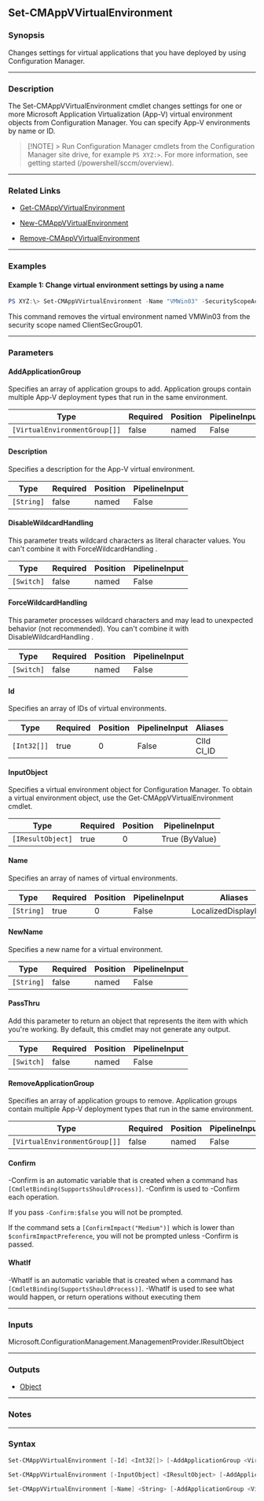 Set-CMAppVVirtualEnvironment
----------------------------




### Synopsis
Changes settings for virtual applications that you have deployed by using Configuration Manager.



---


### Description

The Set-CMAppVVirtualEnvironment cmdlet changes settings for one or more Microsoft Application Virtualization (App-V) virtual environment objects from Configuration Manager. You can specify App-V environments by name or ID.



> [!NOTE] > Run Configuration Manager cmdlets from the Configuration Manager site drive, for example `PS XYZ:>`. For more information, see getting started (/powershell/sccm/overview).



---


### Related Links
* [Get-CMAppVVirtualEnvironment](Get-CMAppVVirtualEnvironment)



* [New-CMAppVVirtualEnvironment](New-CMAppVVirtualEnvironment)



* [Remove-CMAppVVirtualEnvironment](Remove-CMAppVVirtualEnvironment)





---


### Examples
#### Example 1: Change virtual environment settings by using a name
```PowerShell
PS XYZ:\> Set-CMAppVVirtualEnvironment -Name "VMWin03" -SecurityScopeAction RemoveMembership -SecurityScopeName "ClientSecGroup01"
```
This command removes the virtual environment named VMWin03 from the security scope named ClientSecGroup01.


---


### Parameters
#### **AddApplicationGroup**

Specifies an array of application groups to add. Application groups contain multiple App-V deployment types that run in the same environment.






|Type                         |Required|Position|PipelineInput|
|-----------------------------|--------|--------|-------------|
|`[VirtualEnvironmentGroup[]]`|false   |named   |False        |



#### **Description**

Specifies a description for the App-V virtual environment.






|Type      |Required|Position|PipelineInput|
|----------|--------|--------|-------------|
|`[String]`|false   |named   |False        |



#### **DisableWildcardHandling**

This parameter treats wildcard characters as literal character values. You can't combine it with ForceWildcardHandling .






|Type      |Required|Position|PipelineInput|
|----------|--------|--------|-------------|
|`[Switch]`|false   |named   |False        |



#### **ForceWildcardHandling**

This parameter processes wildcard characters and may lead to unexpected behavior (not recommended). You can't combine it with DisableWildcardHandling .






|Type      |Required|Position|PipelineInput|
|----------|--------|--------|-------------|
|`[Switch]`|false   |named   |False        |



#### **Id**

Specifies an array of IDs of virtual environments.






|Type       |Required|Position|PipelineInput|Aliases       |
|-----------|--------|--------|-------------|--------------|
|`[Int32[]]`|true    |0       |False        |CIId<br/>CI_ID|



#### **InputObject**

Specifies a virtual environment object for Configuration Manager. To obtain a virtual environment object, use the Get-CMAppVVirtualEnvironment cmdlet.






|Type             |Required|Position|PipelineInput |
|-----------------|--------|--------|--------------|
|`[IResultObject]`|true    |0       |True (ByValue)|



#### **Name**

Specifies an array of names of virtual environments.






|Type      |Required|Position|PipelineInput|Aliases             |
|----------|--------|--------|-------------|--------------------|
|`[String]`|true    |0       |False        |LocalizedDisplayName|



#### **NewName**

Specifies a new name for a virtual environment.






|Type      |Required|Position|PipelineInput|
|----------|--------|--------|-------------|
|`[String]`|false   |named   |False        |



#### **PassThru**

Add this parameter to return an object that represents the item with which you're working. By default, this cmdlet may not generate any output.






|Type      |Required|Position|PipelineInput|
|----------|--------|--------|-------------|
|`[Switch]`|false   |named   |False        |



#### **RemoveApplicationGroup**

Specifies an array of application groups to remove. Application groups contain multiple App-V deployment types that run in the same environment.






|Type                         |Required|Position|PipelineInput|
|-----------------------------|--------|--------|-------------|
|`[VirtualEnvironmentGroup[]]`|false   |named   |False        |



#### **Confirm**
-Confirm is an automatic variable that is created when a command has ```[CmdletBinding(SupportsShouldProcess)]```.
-Confirm is used to -Confirm each operation.

If you pass ```-Confirm:$false``` you will not be prompted.


If the command sets a ```[ConfirmImpact("Medium")]``` which is lower than ```$confirmImpactPreference```, you will not be prompted unless -Confirm is passed.

#### **WhatIf**
-WhatIf is an automatic variable that is created when a command has ```[CmdletBinding(SupportsShouldProcess)]```.
-WhatIf is used to see what would happen, or return operations without executing them


---


### Inputs
Microsoft.ConfigurationManagement.ManagementProvider.IResultObject





---


### Outputs
* [Object](https://learn.microsoft.com/en-us/dotnet/api/System.Object)






---


### Notes




---


### Syntax
```PowerShell
Set-CMAppVVirtualEnvironment [-Id] <Int32[]> [-AddApplicationGroup <VirtualEnvironmentGroup[]>] [-Description <String>] [-DisableWildcardHandling] [-ForceWildcardHandling] [-NewName <String>] [-PassThru] [-RemoveApplicationGroup <VirtualEnvironmentGroup[]>] [-Confirm] [-WhatIf] [<CommonParameters>]
```
```PowerShell
Set-CMAppVVirtualEnvironment [-InputObject] <IResultObject> [-AddApplicationGroup <VirtualEnvironmentGroup[]>] [-Description <String>] [-DisableWildcardHandling] [-ForceWildcardHandling] [-NewName <String>] [-PassThru] [-RemoveApplicationGroup <VirtualEnvironmentGroup[]>] [-Confirm] [-WhatIf] [<CommonParameters>]
```
```PowerShell
Set-CMAppVVirtualEnvironment [-Name] <String> [-AddApplicationGroup <VirtualEnvironmentGroup[]>] [-Description <String>] [-DisableWildcardHandling] [-ForceWildcardHandling] [-NewName <String>] [-PassThru] [-RemoveApplicationGroup <VirtualEnvironmentGroup[]>] [-Confirm] [-WhatIf] [<CommonParameters>]
```
